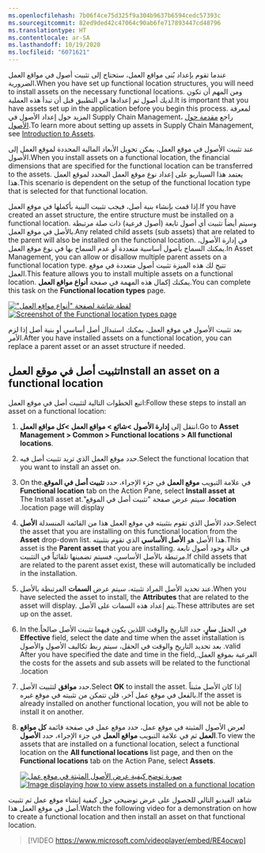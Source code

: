 ```yaml
---
ms.openlocfilehash: 7b06f4ce75d325f9a304b9637b6594cedc57393c
ms.sourcegitcommit: 82ed9ded42c47064c90ab6fe717893447cd48796
ms.translationtype: HT
ms.contentlocale: ar-SA
ms.lasthandoff: 10/19/2020
ms.locfileid: "6071621"
---
```

<span data-ttu-id="6ce0a-101">عندما تقوم بإعداد بُنى مواقع العمل، ستحتاج إلى تثبيت أصول في مواقع العمل الضرورية.</span><span class="sxs-lookup"><span data-stu-id="6ce0a-101">When you have set up functional location structures, you will need to install assets on the necessary functional locations.</span></span> <span data-ttu-id="6ce0a-102">ومن المهم أن تكون لديك أصول تم إعدادها في التطبيق قبل أن تبدأ هذه العملية.</span><span class="sxs-lookup"><span data-stu-id="6ce0a-102">It is important that you have assets set up in the application before you begin this process.</span></span> <span data-ttu-id="6ce0a-103">لمعرفة المزيد حول إعداد الأصول في Supply Chain Management، راجع [مقدمة حول الأصول](https://docs.microsoft.com/dynamics365/supply-chain/asset-management/objects/introduction-to-objects/?azure-portal=true).</span><span class="sxs-lookup"><span data-stu-id="6ce0a-103">To learn more about setting up assets in Supply Chain Management, see [Introduction to Assets](https://docs.microsoft.com/dynamics365/supply-chain/asset-management/objects/introduction-to-objects/?azure-portal=true).</span></span> 

<span data-ttu-id="6ce0a-104">عند تثبيت الأصول في موقع العمل، يمكن تحويل الأبعاد المالية المحددة لموقع العمل إلى الأصول.</span><span class="sxs-lookup"><span data-stu-id="6ce0a-104">When you install assets on a functional location, the financial dimensions that are specified for the functional location can be transferred to the assets.</span></span> <span data-ttu-id="6ce0a-105">يعتمد هذا السيناريو على إعداد نوع موقع العمل المحدد لموقع العمل هذا.</span><span class="sxs-lookup"><span data-stu-id="6ce0a-105">This scenario is dependent on the setup of the functional location type that is selected for that functional location.</span></span> 

<span data-ttu-id="6ce0a-106">إذا قمت بإنشاء بنية أصل، فيجب تثبيت البنية بأكملها في موقع العمل.</span><span class="sxs-lookup"><span data-stu-id="6ce0a-106">If you have created an asset structure, the entire structure must be installed on a functional location.</span></span> <span data-ttu-id="6ce0a-107">وسيتم أيضاً تثبيت أي أصول تابعة (أصول فرعية) ذات صلة مرتبطة بالأصل في موقع العمل.</span><span class="sxs-lookup"><span data-stu-id="6ce0a-107">Any related child assets (sub assets) that are related to the parent will also be installed on the functional location.</span></span> <span data-ttu-id="6ce0a-108">في إدارة الأصول، يمكنك السماح بأصول أساسية متعددة أو عدم السماح بها في نوع موقع العمل.</span><span class="sxs-lookup"><span data-stu-id="6ce0a-108">In Asset Management, you can allow or disallow multiple parent assets on a functional location type.</span></span> <span data-ttu-id="6ce0a-109">تتيح لك هذه الميزة تثبيت أصول متعددة في موقع العمل.</span><span class="sxs-lookup"><span data-stu-id="6ce0a-109">This feature allows you to install multiple assets on a functional location.</span></span> <span data-ttu-id="6ce0a-110">يمكنك إكمال هذه المهمة في صفحة **‏‫أنواع مواقع العمل‬**.</span><span class="sxs-lookup"><span data-stu-id="6ce0a-110">You can complete this task on the **Functional location types** page.</span></span>

<span data-ttu-id="6ce0a-111">[![لقطة شاشة لصفحة "‏‫أنواع مواقع العمل"‬](../media/multiple-assets-mss.png)](../media/multiple-assets-mss.png#lightbox)</span><span class="sxs-lookup"><span data-stu-id="6ce0a-111">[![Screenshot of the Functional location types page](../media/multiple-assets-mss.png)](../media/multiple-assets-mss.png#lightbox)</span></span>
 
<span data-ttu-id="6ce0a-112">بعد تثبيت الأصول في موقع العمل، يمكنك استبدال أصل أساسي أو بنية أصل إذا لزم الأمر.</span><span class="sxs-lookup"><span data-stu-id="6ce0a-112">After you have installed assets on a functional location, you can replace a parent asset or an asset structure if needed.</span></span> 

## <a name="install-an-asset-on-a-functional-location"></a><span data-ttu-id="6ce0a-113">تثبيت أصل في موقع العمل</span><span class="sxs-lookup"><span data-stu-id="6ce0a-113">Install an asset on a functional location</span></span>
<span data-ttu-id="6ce0a-114">اتبع الخطوات التالية لتثبيت أصل في موقع العمل:</span><span class="sxs-lookup"><span data-stu-id="6ce0a-114">Follow these steps to install an asset on a functional location:</span></span>

1.  <span data-ttu-id="6ce0a-115">انتقل إلى **إدارة الأصول >شائع > مواقع العمل >كل مواقع العمل**.</span><span class="sxs-lookup"><span data-stu-id="6ce0a-115">Go to **Asset Management > Common > Functional locations > All functional locations**.</span></span>
2.  <span data-ttu-id="6ce0a-116">حدد موقع العمل الذي تريد تثبيت أصل فيه.</span><span class="sxs-lookup"><span data-stu-id="6ce0a-116">Select the functional location that you want to install an asset on.</span></span> 
3.  <span data-ttu-id="6ce0a-117">في علامة التبويب **موقع العمل** في جزء الإجراء، حدد **‬‏‫تثبيت أصل في الموقع**.</span><span class="sxs-lookup"><span data-stu-id="6ce0a-117">On the **Functional location** tab on the Action Pane, select **Install asset at location**.</span></span> <span data-ttu-id="6ce0a-118">سيتم عرض صفحة "‬‏‫تثبيت أصل في الموقع".</span><span class="sxs-lookup"><span data-stu-id="6ce0a-118">The Install asset at location page will display.</span></span> 
4.  <span data-ttu-id="6ce0a-119">حدد الأصل الذي تقوم بتثبيته في موقع العمل هذا من القائمة المنسدلة **‏‏الأصل**.</span><span class="sxs-lookup"><span data-stu-id="6ce0a-119">Select the asset that you are installing on this functional location from the **Asset** drop-down list.</span></span> <span data-ttu-id="6ce0a-120">هذا الأصل هو **الأصل الأساسي** الذي تقوم بتثبيته.</span><span class="sxs-lookup"><span data-stu-id="6ce0a-120">This asset is the **Parent asset** that you are installing.</span></span> <span data-ttu-id="6ce0a-121">في حالة وجود أصول تابعة مرتبطة بالأصل الأساسي، فسيتم تضمينها تلقائياً في التثبيت.</span><span class="sxs-lookup"><span data-stu-id="6ce0a-121">If child assets that are related to the parent asset exist, these will automatically be included in the installation.</span></span>
5.  <span data-ttu-id="6ce0a-122">عند تحديد الأصل المراد تثبيته، سيتم عرض **السمات** المرتبطة بالأصل.</span><span class="sxs-lookup"><span data-stu-id="6ce0a-122">When you have selected the asset to install, the **Attributes** that are related to the asset will display.</span></span> <span data-ttu-id="6ce0a-123">يتم إعداد هذه السمات على الأصل.</span><span class="sxs-lookup"><span data-stu-id="6ce0a-123">These attributes are set up on the asset.</span></span> 
6.  <span data-ttu-id="6ce0a-124">في الحقل **‏‫سارٍ**، حدد التاريخ والوقت اللذين يكون فيهما تثبيت الأصل صالحاً.</span><span class="sxs-lookup"><span data-stu-id="6ce0a-124">In the **Effective** field, select the date and time when the asset installation is valid.</span></span> <span data-ttu-id="6ce0a-125">بعد تحديد التاريخ والوقت في الحقل، سيتم ربط تكاليف الأصول والأصول الفرعية بموقع العمل.</span><span class="sxs-lookup"><span data-stu-id="6ce0a-125">After you have specified the date and time in the field, the costs for the assets and sub assets will be related to the functional location.</span></span>
7.  <span data-ttu-id="6ce0a-126">حدد **موافق** لتثبيت الأصل.</span><span class="sxs-lookup"><span data-stu-id="6ce0a-126">Select **OK** to install the asset.</span></span> <span data-ttu-id="6ce0a-127">إذا كان الأصل مثبتاً بالفعل في موقع عمل آخر، فلن تتمكن من تثبيته في موقع غيره.</span><span class="sxs-lookup"><span data-stu-id="6ce0a-127">If the asset is already installed on another functional location, you will not be able to install it on another.</span></span> 
8.  <span data-ttu-id="6ce0a-128">لعرض الأصول المثبتة في موقع عمل، حدد موقع عمل في صفحة قائمة **كل مواقع العمل** ثم في علامة التبويب **مواقع العمل** في جزء الإجراء، حدد **الأصول**.</span><span class="sxs-lookup"><span data-stu-id="6ce0a-128">To view the assets that are installed on a functional location, select a functional location on the **All functional locations** list page, and then on the **Functional locations** tab on the Action Pane, select **Assets**.</span></span> 

    <span data-ttu-id="6ce0a-129">[![صورة توضح كيفية عرض الأصول المثبتة في موقع عمل](../media/view-assets-mss.png)](../media/view-assets-mss.png#lightbox)</span><span class="sxs-lookup"><span data-stu-id="6ce0a-129">[![Image displaying how to view assets installed on a functional location](../media/view-assets-mss.png)](../media/view-assets-mss.png#lightbox)</span></span>
 
<span data-ttu-id="6ce0a-130">شاهد الفيديو التالي للحصول على عرض توضيحي حول كيفية إنشاء موقع عمل ثم تثبيت أصل في موقع العمل هذا.</span><span class="sxs-lookup"><span data-stu-id="6ce0a-130">Watch the following video for a demonstration on how to create a functional location and then install an asset on that functional location.</span></span>

 > [!VIDEO https://www.microsoft.com/videoplayer/embed/RE4ocwp]